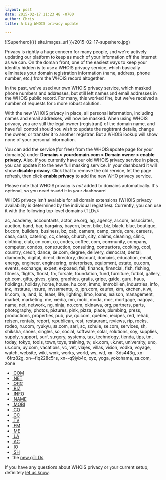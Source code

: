 ```yaml
---
layout: post
date: 2015-02-17 11:23:48 -0700
author: Chris
title: A big WHOIS privacy update

---
```


<!-- excerpt -->

![Superhero]({{ site.images_url }}/2015-02-17-superhero.jpg)

Privacy is rightly a huge concern for many people, and we're actively updating our platform to keep as much of your information off the Internet as we can. On the domain front, one of the easiest ways to keep your identity hidden is to use a WHOIS privacy service, which basically eliminates your domain registration information (name, address, phone number, etc.) from the WHOIS record altogether.

In the past, we've used our own WHOIS privacy service, which masked phone numbers and addresses, but still left names and email addresses in the WHOIS public record. For many, this worked fine, but we've received a number of requests for a more robust solution.

<!-- /excerpt -->

With the new WHOIS privacy in place, all personal information, including names and email addresses, will now be masked. When using WHOIS privacy, you are still the legal owner (registrant) of the domain name, and have full control should you wish to update the registrant details, change the owner, or transfer it to another registrar. But a WHOIS lookup will show none of your personal information.

You can add the service (for free) from the WHOIS update page for your domain(s) under **Domains > yourdomain.com > Domain owner > enable privacy.** Also, if you currently have our old WHOIS privacy service in place, you can update it to the new full masking service. In your dashboard it will show **disable privacy**. Click that to remove the old service, let the page refresh, then click **enable privacy** to add the new WHO privacy service.

Please note that WHOIS privacy is _not_ added to domains automatically. It's optional, so you need to add it in your dashboard.

WHOIS privacy isn't available for all domain extensions (WHOIS privacy availability is determined by the individual registries). Currently, you can use it with the following top-level domains (TLDs):

ac, academy, accountants, actor, ae.org, ag, agency, ar.com, associates, auction, band, bar, bargains, bayern, beer, bike, biz, black, blue, boutique, br.com, builders, business, bz, cab, camera, camp, cards, care, careers, casa, cash, catering, cc, cheap, church, city, claims, cleaning, clinic, clothing, club, cn.com, co, codes, coffee, com, community, company, computer, condos, construction, consulting, contractors, cooking, cool, country, credit, dance, de.com, degree, delivery, democrat, dental, diamonds, digital, direct, directory, discount, domains, education, email, energy, engineer, engineering, enterprises, equipment, estate, eu.com, events, exchange, expert, exposed, fail, finance, financial, fish, fishing, fitness, flights, florist, fm, forsale, foundation, fund, furniture, futbol, gallery, gb.com, gifts, gives, glass, graphics, gratis, gripe, guide, guru, haus, holdings, holiday, horse, house, hu.com, immo, immobilien, industries, info, ink, institute, insure, investments, io, jpn.com, kaufen, kim, kitchen, kiwi, kr.com, la, land, lc, lease, life, lighting, limo, loans, maison, management, market, marketing, me, media, mn, mobi, moda, moe, mortgage, nagoya, name, net, network, ng, ninja, no.com, okinawa, org, partners, parts, photography, photos, pictures, pink, pizza, place, plumbing, press, productions, properties, pub, pw, qc.com, quebec, recipes, red, rehab, reisen, rentals, report, republican, rest, restaurant, reviews, rip, rocks, rodeo, ru.com, ryukyu, sa.com, sarl, sc, schule, se.com, services, sh, shiksha, shoes, singles, so, social, software, solar, solutions, soy, supplies, supply, support, surf, surgery, systems, tax, technology, tienda, tips, tm, today, tokyo, tools, town, toys, training, tv, uk.com, uk.net, university, uno, us.com, uy.com, vacations, vc, vet, viajes, villas, vision, vodka, voyage, watch, website, wiki, work, works, world, ws, wtf, xn--3ds443g, xn--6frz82g, xn--fiq228c5hs, xn--q9jyb4c, xyz, yoga, yokohama, za.com, zone

+ [.COM](http://iwantmyname.com/domains/com-domain-name-registration-for-commercial)
+ [.NET](http://iwantmyname.com/domains/com-domain-name-registration-for-commercial)
+ [.ORG](http://iwantmyname.com/domains/org-domain-name-registration-for-organisation)
+ [.BIZ](http://iwantmyname.com/domains/biz-domain-name-registration-for-business)
+ [.INFO](http://iwantmyname.com/domains/info-domain-name-registration-for-information)
+ [.NAME](http://iwantmyname.com/domains/name-domain-name-registration-for-names)
+ [.MOBI](http://iwantmyname.com/domains/mobi-domain-name-registration-for-mobile)
+ [.CO](https://iwantmyname.com/domains/co-colombian-domain-name-registration-for-colombia)
+ [.CC](http://iwantmyname.com/domains/cc-domain-name-registration-for-cocos-keeling-islands)
+ [.TV](http://iwantmyname.com/domains/tv-tuvaluan-domain-name-registration-for-tuvalu)
+ [.FM](http://iwantmyname.com/domains/fm-domain-name-registration-for-federated-states-of-micronesia)
+ [.ME](http://iwantmyname.com/domains/me-montenegrean-domain-name-registration-for-montenegro)
+ [.LA](https://iwantmyname.com/domains/la-lao-domain-name-registration-for-laos)
+ [.AC](https://iwantmyname.com/domains/ac-international-domain-name-registration-for-ascension-island)
+ [.IO](https://iwantmyname.com/domains/io-domain-name-registration-for-british-indian-ocean-territory)
+ [.SH](https://iwantmyname.com/domains/sh-domain-name-registration-for-saint-helena)
+ the [new gTLDs](https://iwantmyname.com/domains/new-gtld-domain-extensions)

If you have any questions about WHOIS privacy or your current setup, definitely [let us know](https://iwantmyname.com/support). 

